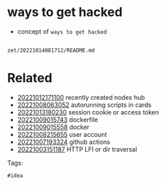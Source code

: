 # ways to get hacked

- concept of `ways to get hacked`

```
```

` zet/20221014081712/README.md `

# Related

- [20221012171100](/zet/20221012171100/README.md) recently created nodes hub
- [20221008063052](/zet/20221008063052/README.md) autorunning scripts in cards
- [20221013180230](/zet/20221013180230/README.md) session cookie or access token
- [20221009015743](/zet/20221009015743/README.md) dockerfile
- [20221009015558](/zet/20221009015558/README.md) docker
- [20221008215655](/zet/20221008215655/README.md) user account
- [20221007193324](/zet/20221007193324/README.md) github actions
- [20221003151187](/zet/20221003151187/README.md) HTTP LFI or dir traversal

Tags:

    #idea
